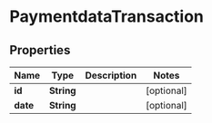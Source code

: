 # PaymentdataTransaction

## Properties
Name | Type | Description | Notes
------------ | ------------- | ------------- | -------------
**id** | **String** |  |  [optional]
**date** | **String** |  |  [optional]

